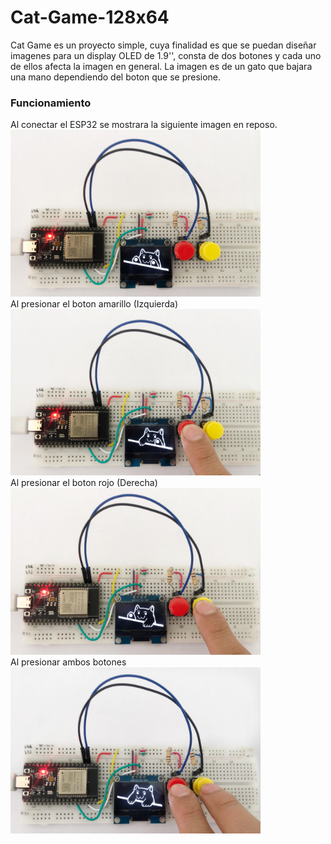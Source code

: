 # Cat-Game-128x64
Cat Game es un proyecto simple, cuya finalidad es que se puedan diseñar imagenes para un display OLED de 1.9'', consta de dos botones y cada uno de ellos afecta la imagen en general. La imagen es de un gato que bajara una mano dependiendo del boton que se presione.<br>

<h3>Funcionamiento</h3>

Al conectar el ESP32 se mostrara la siguiente imagen en reposo.<br>
<img src="imagenes/gato_00.jpg" alt="imagen de un gato" width="400"><br>
Al presionar el boton amarillo (Izquierda)<br>
<img src="imagenes/gato_01.jpg" alt="gato en una oled bajando una mano" width="400"><br>
Al presionar el boton rojo (Derecha)<br>
<img src="imagenes/gato_02.jpg" alt="gato en una oled bajando una mano" width="400"><br>
Al presionar ambos botones<br>
<img src="imagenes/gato_03.jpg" alt="gato en una oled bajando una mano" width="400"><br>


